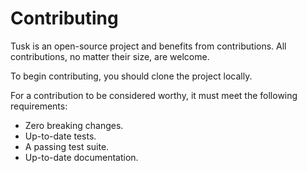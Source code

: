 # Contributing

Tusk is an open-source project and benefits from contributions. All contributions, no matter their size, are welcome.

To begin contributing, you should clone the project locally.

For a contribution to be considered worthy, it must meet the following requirements:

* Zero breaking changes.
* Up-to-date tests.
* A passing test suite.
* Up-to-date documentation.
